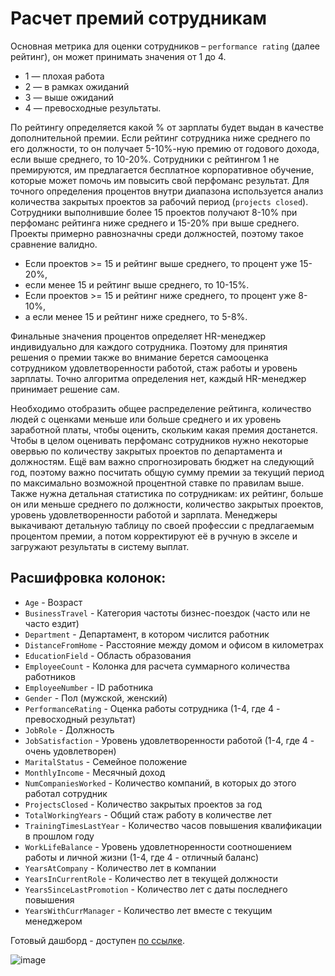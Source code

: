 # Расчет премий сотрудникам
Основная метрика для оценки сотрудников – `performance rating` (далее рейтинг), он может принимать значения от 1 до 4. 
- 1 — плохая работа
- 2 — в рамках ожиданий
- 3 — выше ожиданий
- 4 — превосходные результаты.

По рейтингу определяется какой % от зарплаты будет выдан в качестве дополнительной премии. Если рейтинг сотрудника ниже среднего по его должности, то он получает 5-10%-ную премию от годового дохода, если выше среднего, то 10-20%. Сотрудники с рейтингом 1 не премируются, им предлагается бесплатное корпоративное обучение, которые может помочь им повысить свой перфоманс результат. Для точного определения процентов внутри диапазона используется анализ количества закрытых проектов за рабочий период (`projects closed`). Сотрудники выполнившие более 15 проектов получают 8-10% при перфоманс рейтинга ниже среднего и 15-20% при выше среднего. Проекты примерно равнозначны среди должностей, поэтому такое сравнение валидно.

- Если проектов >= 15 и рейтинг выше среднего, то процент уже 15-20%,
- если менее 15 и рейтинг выше среднего, то 10-15%.
- Если проектов >= 15 и рейтинг ниже среднего, то процент уже 8-10%,
- а если менее 15 и рейтинг ниже среднего, то 5-8%.

Финальные значения процентов определяет HR-менеджер индивидуально для каждого сотрудника. Поэтому для принятия решения о премии также во внимание берется самооценка сотрудником удовлетворенности работой, стаж работы и уровень зарплаты. Точно алгоритма определения нет, каждый HR-менеджер принимает решение сам.

Необходимо отобразить общее распределение рейтинга, количество людей с оценками меньше или больше среднего и их уровень заработной платы, чтобы оценить, скольким какая премия достанется. Чтобы в целом оценивать перфоманс сотрудников нужно некоторые овервью по количеству закрытых проектов по департамента и должностям. Ещё вам важно спрогнозировать бюджет на следующий год, поэтому важно посчитать общую сумму премии за текущий период по максимально возможной процентной ставке по правилам выше. 
Также нужна детальная статистика по сотрудникам: их рейтинг, больше он или меньше среднего по должности, количество закрытых проектов, уровень удовлетворенности работой и зарплата. Менеджеры выкачивают детальную таблицу по своей профессии с предлагаемым процентом премии, а потом корректируют её в ручную в экселе и загружают результаты в систему выплат.


## Расшифровка колонок:	
- `Age`	- Возраст
- `BusinessTravel`	- Категория частоты бизнес-поездок (часто или не часто ездит)
- `Department`	- Департамент, в котором числится работник
- `DistanceFromHome`	- Расстояние между домом и офисом в километрах
- `EducationField`	- Область образования
- `EmployeeCount`	- Колонка для расчета суммарного количества работников
- `EmployeeNumber`	- ID работника
- `Gender`	- Пол (мужской, женский)
- `PerformanceRating`	- Оценка работы сотрудника (1-4, где 4 - превосходный результат)
- `JobRole`	- Должность
- `JobSatisfaction`	- Уровень удовлетворенности работой (1-4, где 4 - очень удовлетворен)
- `MaritalStatus`	- Семейное положение
- `MonthlyIncome` -	Месячный доход
- `NumCompaniesWorked` - Количество компаний, в которых до этого работал сотрудник
- `ProjectsClosed`	- Количество закрытых проектов за год
- `TotalWorkingYears`	- Общий стаж работу в количестве лет
- `TrainingTimesLastYear`	- Количество часов повышения квалификации в прошлом году
- `WorkLifeBalance`	- Уровень удовлетноренности соотношением работы и личной жизни (1-4, где 4 - отличный баланс)
- `YearsAtCompany`	- Количество лет в компании
- `YearsInCurrentRole`	- Количество лет в текущей должности
- `YearsSinceLastPromotion`	- Количество лет с даты последнего повышения
- `YearsWithCurrManager`	- Количество лет вместе с текущим менеджером

Готовый дашборд - доступен [по ссылке](https://public.tableau.com/views/Projectlesson3/Dashboard1?:language=en-US&:display_count=n&:origin=viz_share_link).

![image](https://github.com/alexandra-arzhanukhina/Tableau_project/assets/128599734/c7102741-21cd-45a3-bcdd-a1f25489cb1e)
